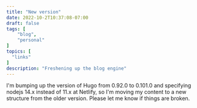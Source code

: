 ```yaml
---
title: "New version"
date: 2022-10-2T10:37:08-07:00
draft: false
tags: [
    "blog",
    "personal"  
]
topics: [
  "links"
]
description: "Freshening up the blog engine"
---
```


I'm bumping up the version of Hugo from 0.92.0 to 0.101.0 and specifying nodejs 14.x instead of 11.x at Netlify, so I'm moving my content to a new structure from the older version. Please let me know if things are broken.
